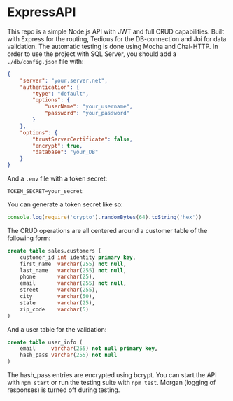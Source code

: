 # ExpressAPI
This repo is a simple Node.js API with JWT and full CRUD capabilities. Built with Express for the routing, Tedious for the DB-connection and Joi for data validation.
The automatic testing is done using Mocha and Chai-HTTP. In order to use the project with SQL Server, you should add a `./db/config.json` file with:
```json
{  
    "server": "your.server.net", 
    "authentication": {
        "type": "default",
        "options": {
            "userName": "your_username", 
            "password": "your_password" 
        }
    },
    "options": {
        "trustServerCertificate": false,
        "encrypt": true,
        "database": "your_DB"
    }
} 
```
And a `.env` file with a token secret:
```
TOKEN_SECRET=your_secret
```
You can generate a token secret like so:
```js
console.log(require('crypto').randomBytes(64).toString('hex'))
```

The CRUD operations are all centered around a customer table of the following form:
```sql
create table sales.customers (
    customer_id int identity primary key,
    first_name  varchar(255) not null,
    last_name   varchar(255) not null,
    phone       varchar(25),
    email       varchar(255) not null,
    street      varchar(255),
    city        varchar(50),
    state       varchar(25),
    zip_code    varchar(5)
)
```
And a user table for the validation:
```sql
create table user_info (
    email     varchar(255) not null primary key,
    hash_pass varchar(255) not null
)
```
The hash_pass entries are encrypted using bcrypt. You can start the API with `npm start` or run the testing suite with `npm test`. Morgan (logging of responses) is turned off during testing.